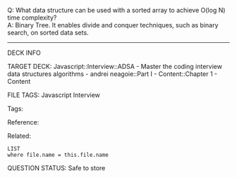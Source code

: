 Q: What data structure can be used with a sorted array to achieve O(log N) time complexity?  
A: Binary Tree. It enables divide and conquer techniques, such as binary search, on sorted data sets.


---

DECK INFO

TARGET DECK: Javascript::Interview::ADSA - Master the coding interview data structures algorithms - andrei neagoie::Part I - Content::Chapter 1 - Content

FILE TAGS: Javascript Interview

Tags:

Reference:

Related:

```dataview
LIST
where file.name = this.file.name
```

QUESTION STATUS: Safe to store